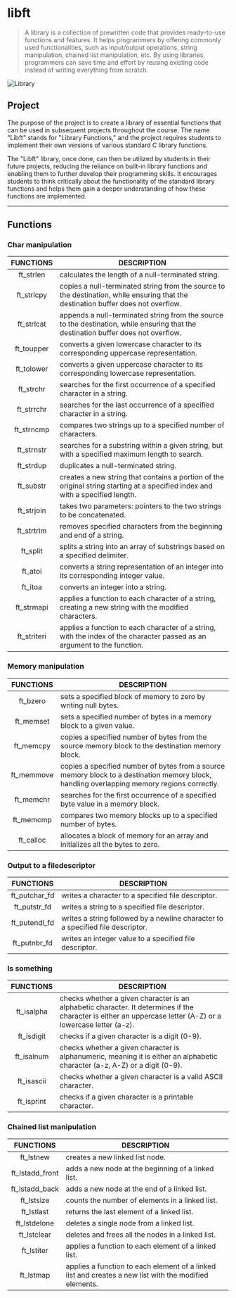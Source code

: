 # libft

> A library is a collection of prewritten code that provides ready-to-use functions and features. It helps programmers by offering commonly used functionalities, such as input/output operations, string manipulation, chained list manipulation, etc. By using libraries, programmers can save time and effort by reusing existing code instead of writing everything from scratch.

![Library](https://github.com/hanmpark/libft/blob/master/Library.jpeg)

## Project
The purpose of the project is to create a library of essential functions that can be used in subsequent projects throughout the course. The name "Libft" stands for "Library Functions," and the project requires students to implement their own versions of various standard C library functions.

The "Libft" library, once done, can then be utilized by students in their future projects, reducing the reliance on built-in library functions and enabling them to further develop their programming skills. It encourages students to think critically about the functionality of the standard library functions and helps them gain a deeper understanding of how these functions are implemented.

***
## Functions
### Char manipulation
| FUNCTIONS | DESCRIPTION |
| :-: | --- |
| ft_strlen | calculates the length of a null-terminated string. |
| ft_strlcpy | copies a null-terminated string from the source to the destination, while ensuring that the destination buffer does not overflow. |
| ft_strlcat | appends a null-terminated string from the source to the destination, while ensuring that the destination buffer does not overflow. |
| ft_toupper | converts a given lowercase character to its corresponding uppercase representation. |
| ft_tolower | converts a given uppercase character to its corresponding lowercase representation. |
| ft_strchr | searches for the first occurrence of a specified character in a string. |
| ft_strrchr | searches for the last occurrence of a specified character in a string. |
| ft_strncmp | compares two strings up to a specified number of characters. |
| ft_strnstr | searches for a substring within a given string, but with a specified maximum length to search. |
| ft_strdup | duplicates a null-terminated string. |
| ft_substr | creates a new string that contains a portion of the original string starting at a specified index and with a specified length. |
| ft_strjoin | takes two parameters: pointers to the two strings to be concatenated. |
| ft_strtrim | removes specified characters from the beginning and end of a string. |
| ft_split | splits a string into an array of substrings based on a specified delimiter. |
| ft_atoi | converts a string representation of an integer into its corresponding integer value. |
| ft_itoa | converts an integer into a string. |
| ft_strmapi | applies a function to each character of a string, creating a new string with the modified characters. |
| ft_striteri | applies a function to each character of a string, with the index of the character passed as an argument to the function. |

### Memory manipulation
| FUNCTIONS | DESCRIPTION |
| :-: | --- |
| ft_bzero | sets a specified block of memory to zero by writing null bytes. |
| ft_memset | sets a specified number of bytes in a memory block to a given value. |
| ft_memcpy | copies a specified number of bytes from the source memory block to the destination memory block. |
| ft_memmove | copies a specified number of bytes from a source memory block to a destination memory block, handling overlapping memory regions correctly. |
| ft_memchr | searches for the first occurrence of a specified byte value in a memory block. |
| ft_memcmp | compares two memory blocks up to a specified number of bytes. |
| ft_calloc | allocates a block of memory for an array and initializes all the bytes to zero. |

### Output to a filedescriptor
| FUNCTIONS | DESCRIPTION |
| :-: | --- |
| ft_putchar_fd | writes a character to a specified file descriptor. |
| ft_putstr_fd | writes a string to a specified file descriptor. |
| ft_putendl_fd | writes a string followed by a newline character to a specified file descriptor. |
| ft_putnbr_fd | writes an integer value to a specified file descriptor. |

### Is something
| FUNCTIONS | DESCRIPTION |
| :-: | --- |
| ft_isalpha | checks whether a given character is an alphabetic character. It determines if the character is either an uppercase letter (A-Z) or a lowercase letter (a-z). |
| ft_isdigit | checks if a given character is a digit (0-9). |
| ft_isalnum | checks whether a given character is alphanumeric, meaning it is either an alphabetic character (a-z, A-Z) or a digit (0-9). |
| ft_isascii | checks whether a given character is a valid ASCII character. |
| ft_isprint | checks if a given character is a printable character. |

### Chained list manipulation
| FUNCTIONS | DESCRIPTION |
| :-: | --- |
| ft_lstnew | creates a new linked list node. |
| ft_lstadd_front | adds a new node at the beginning of a linked list. |
| ft_lstadd_back | adds a new node at the end of a linked list. |
| ft_lstsize | counts the number of elements in a linked list. |
| ft_lstlast | returns the last element of a linked list. |
| ft_lstdelone | deletes a single node from a linked list. |
| ft_lstclear | deletes and frees all the nodes in a linked list. |
| ft_lstiter | applies a function to each element of a linked list. |
| ft_lstmap | applies a function to each element of a linked list and creates a new list with the modified elements. |
